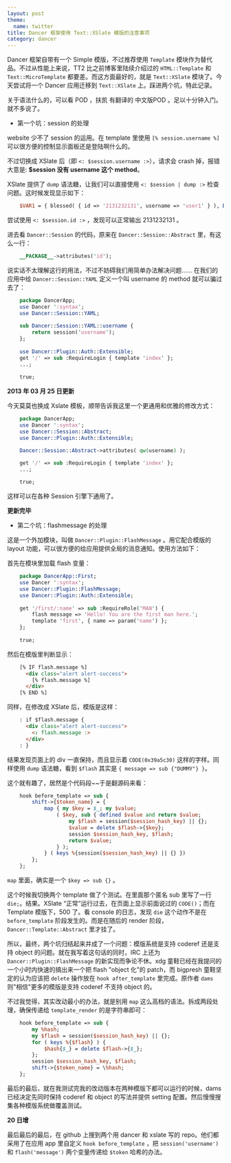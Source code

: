 ```yaml
---
layout: post
theme:
  name: twitter
title: Dancer 框架使用 Text::XSlate 模版的注意事项
category: dancer
---
```

Dancer 框架自带有一个 Simple 模版，不过推荐使用 `Template` 模块作为替代品。不过从性能上来说，TT2 比之前博客里陆续介绍过的 `HTML::Template` 和 `Text::MicroTemplate` 都要差。而这方面最好的，就是 `Text::XSlate` 模块了。今天尝试将一个 Dancer 应用迁移到 `Text::XSlate` 上。踩进两个坑，特此记录。

关于语法什么的，可以看 POD ，扶凯 有翻译的 中文版POD 。足以十分钟入门。就不多说了。

* 第一个坑：session 的处理

website 少不了 session 的运用。在 template 里使用 `[% session.username %]` 可以很方便的控制显示面板还是登陆啊什么的。

不过切换成 XSlate 后（即 `<: $session.username :>`），请求会 crash 掉，报错大意是: __$session 没有 username 这个 method__。

XSlate 提供了 `dump` 语法糖，让我们可以直接使用 `<: $session | dump :>` 检查问题。这时候发现显示如下：

```perl
    $VAR1 = { blessed( { id => '2131232131', username => 'user1' } ), Dancer::Session::YAML };
```

尝试使用 `<: $session.id :>` ，发现可以正常输出 2131232131 。

进去看 `Dancer::Session` 的代码，原来在 `Dancer::Session::Abstract` 里，有这么一行：

```perl
    __PACKAGE__->attributes('id');
```

说实话不太理解这行的用法，不过不妨碍我们用简单办法解决问题…… 在我们的应用中给 `Dancer::Session::YAML` 定义一个叫 username 的 method 就可以骗过去了：

```perl
    package DancerApp;
    use Dancer ':syntax';
    use Dancer::Session::YAML;
    
    sub Dancer::Session::YAML::username {
        return session('username');
    };
    
    use Dancer::Plugin::Auth::Extensible;
    get '/' => sub :RequireLogin { template 'index' };
    ...;
    
    true;
```

__2013 年 03 月 25 日更新__

今天莫莫也换成 Xslate 模板，顺带告诉我这里一个更通用和优雅的修改方式：

```perl
    package DancerApp;
    use Dancer ':syntax';
    use Dancer::Session::Abstract;
    use Dancer::Plugin::Auth::Extensible;

    Dancer::Session::Abstract->attributes( qw(username) );

    get '/' => sub :RequireLogin { template 'index' };
    ...;
    
    true;
```

这样可以在各种 Session 引擎下通用了。

__更新完毕__

* 第二个坑：flashmessage 的处理

这是一个外加模块，叫做 `Dancer::Plugin::FlashMessage` 。用它配合模版的 layout 功能，可以很方便的给应用提供全局的消息通知。使用方法如下：

首先在模块里加载 flash 变量：

```perl
    package DancerApp::First;
    use Dancer ':syntax';
    use Dancer::Plugin::FlashMessage;
    use Dancer::Plugin::Auth::Extensible;
    
    get '/first/:name' => sub :RequireRole('MAN') {
        flash message => 'Hello! You are the first man here.';
        template 'first', { name => param('name') };
    };
    
    true;
```

然后在模版里判断显示：

```html
    [% IF flash.message %]
      <div class="alert alert-success">
        [% flash.message %]
      </div>
    [% END %]
```

同样，在修改成 XSlate 后，模版是这样：

```html
    : if $flash.message {
      <div class="alert alert-success">
        <: flash.message :>
      </div>
    : }
```

结果发现页面上的 div 一直保持，而且显示着 `CODE(0x39a5c30)` 这样的字样。同样使用 `dump` 语法糖，看到 `$flash` 其实是 `{ message => sub {"DUMMY"} }`。

这个就有趣了，居然是个代码段~~于是翻源码来看：

```perl
    hook before_template => sub {
        shift->{$token_name} = {
            map { my $key = $_; my $value;
                ( $key, sub { defined $value and return $value;
                    my $flash = session($session_hash_key) || {};
                    $value = delete $flash->{$key};
                    session $session_hash_key, $flash;
                    return $value;
                } );
            } ( keys %{session($session_hash_key) || {} })
        };
    };
```

`map` 里面，确实是一个 `$key => sub {}` 。

这个时候我切换两个 template 做了个测试。在里面那个匿名 sub 里写了一行 `die;`。结果。XSlate “正常”运行过去，在页面上显示前面说过的 `CODE()`；而在 Template 模版下，500 了。看 console 的日志，发现 `die` 这个动作不是在 `before_template` 阶段发生的。而是在随后的 render 阶段，`Dancer::Template::Abstract` 里才挂了。

所以，最终，两个坑归结起来并成了一个问题：模版系统是支持 coderef 还是支持 object 的问题。就在我写着这句话的同时，IRC 上还为 `Dancer::Plugin::FlashMessage` 的新实现而争论不休。xdg 童鞋已经在我提问的一个小时内快速的搞出来一个把 flash "object 化"的 patch，而 bigpresh 童鞋坚定的认为应该把 `delete` 操作放在 `hook after_template` 里完成。原作者 `dams` 则"相信"更多的模版是支持 coderef 不支持 object 的。

不过我觉得，其实改动最小的办法，就是别用 `map` 这么高档的语法。拆成两段处理，确保传递给 `template_render` 的是字符串即可：

```perl
    hook before_template => sub {
        my %hash;
        my $flash = session($session_hash_key) || {};
        for ( keys %{$flash} ) {
            $hash{$_} = delete $flash->{$_};
        };
        session $session_hash_key, $flash;
        shift->{$token_name} = \%hash;
    };
```

最后的最后，就在我测试完我的改动版本在两种模版下都可以运行的时候，dams 已经决定先同时保持 coderef 和 object 的写法并提供 setting 配置。然后慢慢搜集各种模版系统做覆盖测试。

__20 日增__

最后最后的最后，在 github 上搜到两个用 dancer 和 xslate 写的 repo。他们都采用了在应用 app 里自定义 `hook before_template` ，把 `session('username')` 和 `flash('message')` 两个变量传递给 `$token` 哈希的办法。
